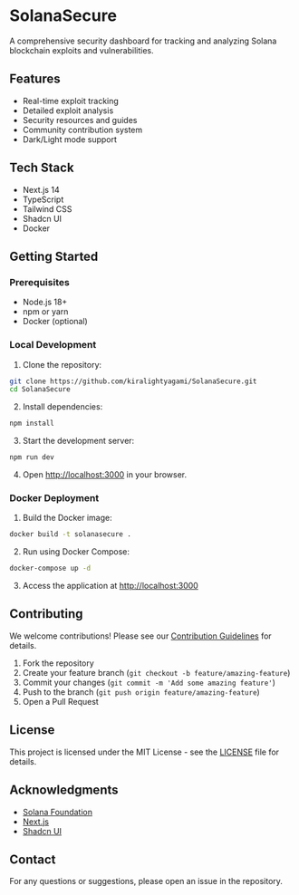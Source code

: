 # SolanaSecure

A comprehensive security dashboard for tracking and analyzing Solana blockchain exploits and vulnerabilities.

## Features

- Real-time exploit tracking
- Detailed exploit analysis
- Security resources and guides
- Community contribution system
- Dark/Light mode support

## Tech Stack

- Next.js 14
- TypeScript
- Tailwind CSS
- Shadcn UI
- Docker

## Getting Started

### Prerequisites

- Node.js 18+ 
- npm or yarn
- Docker (optional)

### Local Development

1. Clone the repository:
```bash
git clone https://github.com/kiralightyagami/SolanaSecure.git
cd SolanaSecure
```

2. Install dependencies:
```bash
npm install
```

3. Start the development server:
```bash
npm run dev
```

4. Open [http://localhost:3000](http://localhost:3000) in your browser.

### Docker Deployment

1. Build the Docker image:
```bash
docker build -t solanasecure .
```

2. Run using Docker Compose:
```bash
docker-compose up -d
```

3. Access the application at [http://localhost:3000](http://localhost:3000)

## Contributing

We welcome contributions! Please see our [Contribution Guidelines](CONTRIBUTING.md) for details.

1. Fork the repository
2. Create your feature branch (`git checkout -b feature/amazing-feature`)
3. Commit your changes (`git commit -m 'Add some amazing feature'`)
4. Push to the branch (`git push origin feature/amazing-feature`)
5. Open a Pull Request

## License

This project is licensed under the MIT License - see the [LICENSE](LICENSE) file for details.

## Acknowledgments

- [Solana Foundation](https://solana.org)
- [Next.js](https://nextjs.org)
- [Shadcn UI](https://ui.shadcn.com)

## Contact

For any questions or suggestions, please open an issue in the repository. 